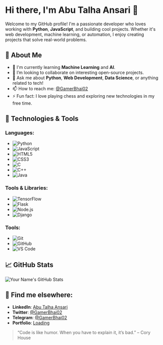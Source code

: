 # Hi there, I'm Abu Talha Ansari 👋

Welcome to my GitHub profile! I'm a passionate developer who loves working with **Python**, **JavaScript**, and building cool projects. Whether it's web development, machine learning, or automation, I enjoy creating projects that solve real-world problems.

## 🚀 About Me
- 🌱 I'm currently learning **Machine Learning** and **AI**.
- 👯 I’m looking to collaborate on interesting open-source projects.
- 💬 Ask me about **Python**, **Web Development**, **Data Science**, or anything related to tech!
- 📫 How to reach me: [@GamerBhai02](https://telegram.dog/GamerBhai02)
- ⚡ Fun fact: I love playing chess and exploring new technologies in my free time.

## 🔧 Technologies & Tools

### Languages:
- ![Python](https://img.shields.io/badge/-Python-3776AB?style=flat&logo=python&logoColor=ffffff)
- ![JavaScript](https://img.shields.io/badge/-JavaScript-323330?style=flat&logo=javascript&logoColor=ffffff)
- ![HTML5](https://img.shields.io/badge/-HTML5-E34F26?style=flat&logo=html5&logoColor=ffffff)
- ![CSS3](https://img.shields.io/badge/-CSS3-1572B6?style=flat&logo=css3&logoColor=ffffff)
- ![C](https://img.shields.io/badge/-C-A8B9CC?style=flat&logo=c&logoColor=ffffff)
- ![C++](https://img.shields.io/badge/-C++-00599C?style=flat&logo=c%2B%2B&logoColor=ffffff)
- ![Java](https://img.shields.io/badge/-Java-007396?style=flat&logo=java&logoColor=ffffff)

### Tools & Libraries:
- ![TensorFlow](https://img.shields.io/badge/-TensorFlow-FF6F00?style=flat&logo=tensorflow&logoColor=ffffff)
- ![Flask](https://img.shields.io/badge/-Flask-000000?style=flat&logo=flask&logoColor=ffffff)
- ![Node.js](https://img.shields.io/badge/-Node.js-339933?style=flat&logo=node.js&logoColor=ffffff)
- ![Django](https://img.shields.io/badge/-Django-092E20?style=flat&logo=django&logoColor=ffffff)

### Tools:
- ![Git](https://img.shields.io/badge/-Git-F05032?style=flat&logo=git&logoColor=ffffff)
- ![GitHub](https://img.shields.io/badge/-GitHub-181717?style=flat&logo=github&logoColor=ffffff)
- ![VS Code](https://img.shields.io/badge/-VS%20Code-0078D4?style=flat&logo=visual-studio-code&logoColor=ffffff)

## 📈 GitHub Stats

![Your Name's GitHub Stats](https://github-readme-stats.vercel.app/api?username=GamerBhai02&show_icons=true&theme=radical)

## 🔗 Find me elsewhere:
- **LinkedIn**: [Abu Talha Ansari](https://www.linkedin.com/in/gamerbhai02)
- **Twitter**: [@GamerBhai02](https://twitter.com/gamerbhai02)
- **Telegram**: [@GamerBhai02](https://telegram.dog/GamerBhai02)
- **Portfolio**: [Loading]()

<!--
## 📚 Projects

Here are some of the awesome projects I’ve worked on:

- **[Project Name 1](https://github.com/yourusername/project1)**: Short description of the project.
- **[Project Name 2](https://github.com/yourusername/project2)**: Short description of the project.
- **[Project Name 3](https://github.com/yourusername/project3)**: Short description of the project.

## 📢 Contributions

I love contributing to open-source projects! Here are some of the repositories I’ve contributed to:

- **[Open-Source Project 1](https://github.com/opensourceproject1)**: Short description of your contributions.
- **[Open-Source Project 2](https://github.com/opensourceproject2)**: Short description of your contributions.

---
-->
> “Code is like humor. When you have to explain it, it’s bad.” – Cory House
